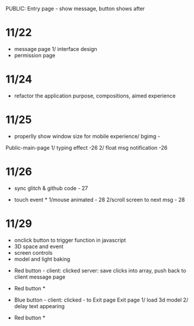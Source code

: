 PUBLIC: Entry page - show message, button shows after

# 11/22
- message page
1/ interface design 
- permission page

# 11/24
- refactor the application purpose, compositions, aimed experience

# 11/25
- properlly show window size for mobile experience/ bgimg - 

Public-main-page
1/ typing effect -26
2/ float msg notification -26

# 11/26
- sync glitch & github code - 27
* touch event *
1/mouse animated - 28
2/scroll screen to next msg - 28

# 11/29
- onclick button to trigger function in javascript
- 3D space and event
- screen controls
- model and light baking 




* Red button - 
client: clicked
server: save clicks into array, push back to client message page
- Red button *

* Blue button - 
client: clicked - to Exit page
Exit page
1/ load 3d model
2/ delay text appearing
- Red button *

